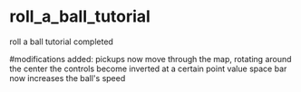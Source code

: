 # roll_a_ball_tutorial

roll a ball tutorial completed

#modifications added:
pickups now move through the map, rotating around the center
the controls become inverted at a certain point value
space bar now increases the ball's speed
